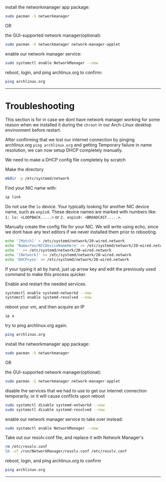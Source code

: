 install the networkmanager app package:
```bash
sudo pacman -S networkmanager
```
OR

the GUI-supported network manager(optional):

```bash
sudo pacman -S networkmanager network-manager-applet
```

enable our network manager service:

```bash
sudo systemctl enable NetworkManager --now
```

reboot, login, and ping archlinux.org to confirm:

```bash
ping archlinux.org
```
---

# Troubleshooting

This section is for in case we dont have network manager working for some reason when we installed it during the `chroot` in our Arch-Linux desktop environment before restart.

After confirming that we lost our internet connection by pinging archlinux.org
`ping archlinux.org` and getting Temporary failure in name resolution, we can now setup DHCP completely manually.

We need to make a DHCP config file completely by scratch

Make the directory

```bash
mkdir -p /etc/systemd/network
```

Find your NIC name with:

```bash
ip link
```

Do not use the `lo` device. Your typically looking for another NIC device name, such as `enp1s0`. These device names are marked with numbers like: `1: lo: <LOOPBACK.....>` or `2. enp1s0: <BROADCAST.....>`.

Manually create the config file for your NIC. We will write using echo, since we dont have any text editors if we never installed them prior to rebooting.

```bash
echo '[Match]' > /etc/systemd/network/20-wired.network
echo 'Name=YourNICDeviceNameHere' >> /etc/systemd/network/20-wired.network
echo '' >> /etc/systemd/network/20-wired.network
echo '[Network]' >> /etc/systemd/network/20-wired.network
echo 'DHCP=yes' >> /etc/systemd/network/20-wired.network
 ```

If your typing it all by hand, just up arrow key and edit the previously used command to make this process quicker.

Enable and restart the needed services.

```bash
systemctl enable systemd-networkd --now
systemctl enable systemd-resolved --now
```

reboot your vm, and then acquire an IP

```bash
ip a
```

try to ping archlinux.org again.

```bash
ping archlinux.org
```

install the networkmanager app package:

```bash
sudo pacman -S networkmanager
```

OR

the GUI-supported network manager(optional):

```bash
sudo pacman -S networkmanager network-manager-applet
```

disable the services that we had to use to get our internet connection temporarily, or it will cause conflicts upon reboot

```bash
sudo systemctl disable systemd-networkd --now
sudo systemctl disable systemd-resolved --now
```

enable our network manager service to take over instead:

```bash
sudo systemctl enable NetworkManager --now
```

Take out our resolv.conf file, and replace it with Network Manager's

```bash
rm /etc/resolv.conf
ln -sf /run/NetworkManager/resolv.conf /etc/resolv.conf
```

reboot, login, and ping archlinux.org to confirm

```bash
ping archlinux.org
```

---


